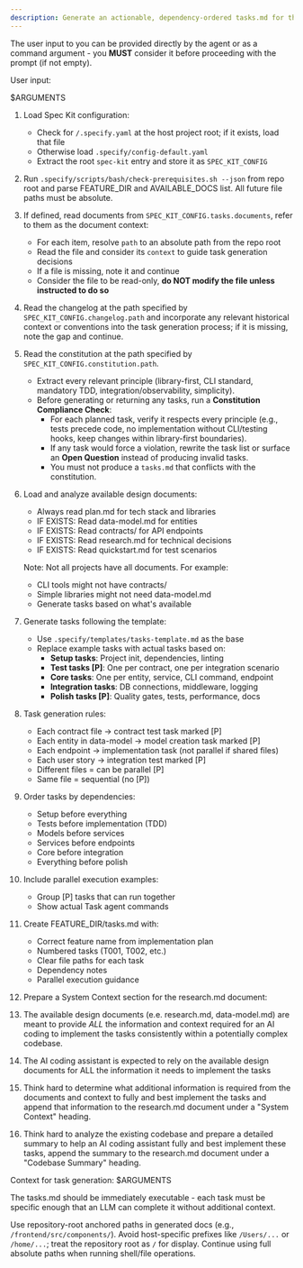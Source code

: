 ```yaml
---
description: Generate an actionable, dependency-ordered tasks.md for the feature based on available design artifacts.
---
```


The user input to you can be provided directly by the agent or as a command argument - you **MUST** consider it before proceeding with the prompt (if not empty).

User input:

$ARGUMENTS

1. Load Spec Kit configuration:
   - Check for `/.specify.yaml` at the host project root; if it exists, load that file
   - Otherwise load `.specify/config-default.yaml`
   - Extract the root `spec-kit` entry and store it as `SPEC_KIT_CONFIG`

2. Run `.specify/scripts/bash/check-prerequisites.sh --json` from repo root and parse FEATURE_DIR and AVAILABLE_DOCS list. All future file paths must be absolute.

3. If defined, read documents from `SPEC_KIT_CONFIG.tasks.documents`, refer to them as the document context:
   - For each item, resolve `path` to an absolute path from the repo root
   - Read the file and consider its `context` to guide task generation decisions
   - If a file is missing, note it and continue
   - Consider the file to be read-only, **do NOT modify the file unless instructed to do so**

4. Read the changelog at the path specified by `SPEC_KIT_CONFIG.changelog.path` and incorporate any relevant historical context or conventions into the task generation process; if it is missing, note the gap and continue.

5. Read the constitution at the path specified by `SPEC_KIT_CONFIG.constitution.path`.
   - Extract every relevant principle (library-first, CLI standard, mandatory TDD, integration/observability, simplicity).
   - Before generating or returning any tasks, run a **Constitution Compliance Check**:
     * For each planned task, verify it respects every principle (e.g., tests precede code, no implementation without CLI/testing hooks, keep changes within library-first boundaries).
     * If any task would force a violation, rewrite the task list or surface an **Open Question** instead of producing invalid tasks.
     * You must not produce a `tasks.md` that conflicts with the constitution.

6. Load and analyze available design documents:
   - Always read plan.md for tech stack and libraries
   - IF EXISTS: Read data-model.md for entities
   - IF EXISTS: Read contracts/ for API endpoints
   - IF EXISTS: Read research.md for technical decisions
   - IF EXISTS: Read quickstart.md for test scenarios

   Note: Not all projects have all documents. For example:
   - CLI tools might not have contracts/
   - Simple libraries might not need data-model.md
   - Generate tasks based on what's available

7. Generate tasks following the template:
   - Use `.specify/templates/tasks-template.md` as the base
   - Replace example tasks with actual tasks based on:
     * **Setup tasks**: Project init, dependencies, linting
     * **Test tasks [P]**: One per contract, one per integration scenario
     * **Core tasks**: One per entity, service, CLI command, endpoint
     * **Integration tasks**: DB connections, middleware, logging
     * **Polish tasks [P]**: Quality gates, tests, performance, docs

8. Task generation rules:
   - Each contract file → contract test task marked [P]
   - Each entity in data-model → model creation task marked [P]
   - Each endpoint → implementation task (not parallel if shared files)
   - Each user story → integration test marked [P]
   - Different files = can be parallel [P]
   - Same file = sequential (no [P])

9. Order tasks by dependencies:
   - Setup before everything
   - Tests before implementation (TDD)
   - Models before services
   - Services before endpoints
   - Core before integration
   - Everything before polish

10. Include parallel execution examples:
    - Group [P] tasks that can run together
    - Show actual Task agent commands

11. Create FEATURE_DIR/tasks.md with:
    - Correct feature name from implementation plan
    - Numbered tasks (T001, T002, etc.)
    - Clear file paths for each task
    - Dependency notes
    - Parallel execution guidance

12. Prepare a System Context section for the research.md document:
13. The available design documents (e.e. research.md, data-model.md) are 
    meant to provide *ALL* the information and context required for an AI
    coding to implement the tasks consistently within a potentially complex
    codebase.
14. The AI coding assistant is expected to rely on the available design
    documents for ALL the information it needs to implement the tasks
15. Think hard to determine what additional information is required from
    the documents and context to fully and best implement the tasks and append that 
    information to the research.md document under a "System Context" heading.
16. Think hard to analyze the existing codebase and prepare a detailed summary
    to help an AI coding assistant fully and best implement these tasks,
    append the summary to the research.md document under a "Codebase Summary"
    heading.

Context for task generation: $ARGUMENTS

The tasks.md should be immediately executable - each task must be specific enough that an LLM can complete it without additional context.

Use repository-root anchored paths in generated docs (e.g., `/frontend/src/components/`). Avoid host-specific prefixes
like `/Users/...` or `/home/...`; treat the repository root as `/` for display. Continue using full absolute paths when
running shell/file operations.

